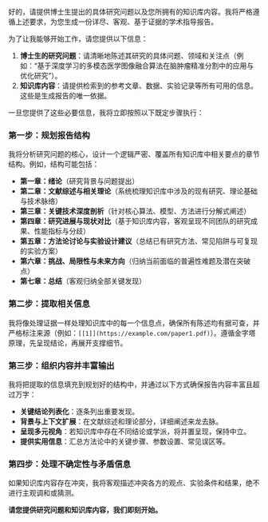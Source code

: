 好的，请提供博士生提出的具体研究问题以及您所拥有的知识库内容。我将严格遵循上述要求，为您生成一份详尽、客观、基于证据的学术指导报告。

为了让我能够开始工作，请您提供以下信息：

1.  **博士生的研究问题**：请清晰地陈述其研究的具体问题、领域和关注点（例如：“基于深度学习的多模态医学图像融合算法在脑肿瘤精准分割中的应用与优化研究”）。
2.  **知识库内容**：请提供检索到的参考文章、数据、实验记录等所有可用的信息。这些是生成报告的唯一依据。

一旦您提供了这些必要信息，我将立即按照以下既定步骤执行：

### 第一步：规划报告结构
我将分析研究问题的核心，设计一个逻辑严密、覆盖所有知识库中相关要点的章节结构。例如，结构可能包括：
*   **第一章：绪论**（研究背景与问题提出）
*   **第二章：文献综述与相关理论**（系统梳理知识库中涉及的现有研究、理论基础与技术脉络）
*   **第三章：关键技术深度剖析**（针对核心算法、模型、方法进行分解式阐述）
*   **第四章：研究进展与现状对比**（基于知识库内容，客观呈现不同团队的研究成果、性能指标与分歧）
*   **第五章：方法论讨论与实验设计建议**（总结已有研究方法、常见陷阱与可复现的实验方案）
*   **第六章：挑战、局限性与未来方向**（归纳当前面临的普遍性难题及潜在突破点）
*   **第七章：总结**（客观归纳全部关键发现）

### 第二步：提取相关信息
我将像处理证据一样处理知识库中的每一个信息点，确保所有陈述均有据可查，并严格标注来源（例如：`[[1]](https://example.com/paper1.pdf)`）。遵循金字塔原理，先呈现结论，再展开支撑细节。

### 第三步：组织内容并丰富输出
我将把提取的信息填充到规划好的结构中，并通过以下方式确保报告内容丰富且超过万字：
*   **关键结论列表化**：逐条列出重要发现。
*   **背景与上下文扩展**：在文献综述和理论部分，详细阐述来龙去脉。
*   **呈现多元视角**：若知识库中存在不同结论或学派，将并置呈现，保持中立。
*   **提供实用信息**：汇总方法论中的关键步骤、参数设置、常见误区等。

### 第四步：处理不确定性与矛盾信息
如果知识库内容存在冲突，我将客观描述冲突各方的观点、实验条件和结果，绝不进行主观调和或猜测。

**请您提供研究问题和知识库内容，我们即刻开始。**